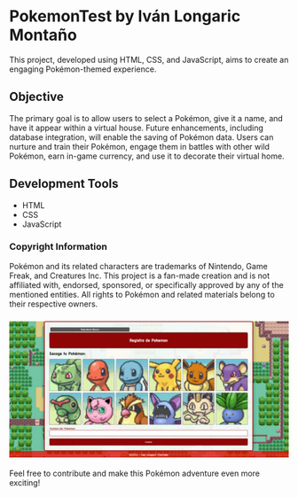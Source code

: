 # PokemonTest by Iván Longaric Montaño

This project, developed using HTML, CSS, and JavaScript, aims to create an engaging Pokémon-themed experience.

## Objective
The primary goal is to allow users to select a Pokémon, give it a name, and have it appear within a virtual house. Future enhancements, including database integration, will enable the saving of Pokémon data. Users can nurture and train their Pokémon, engage them in battles with other wild Pokémon, earn in-game currency, and use it to decorate their virtual home.

## Development Tools
- HTML
- CSS
- JavaScript

### Copyright Information
Pokémon and its related characters are trademarks of Nintendo, Game Freak, and Creatures Inc. This project is a fan-made creation and is not affiliated with, endorsed, sponsored, or specifically approved by any of the mentioned entities. All rights to Pokémon and related materials belong to their respective owners.

### ![PokemonTest Image](assets/image.png)

Feel free to contribute and make this Pokémon adventure even more exciting!
